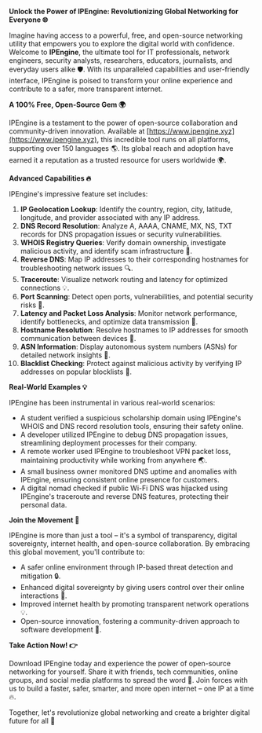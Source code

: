 **Unlock the Power of IPEngine: Revolutionizing Global Networking for Everyone 🌐**

Imagine having access to a powerful, free, and open-source networking utility that empowers you to explore the digital world with confidence. Welcome to **IPEngine**, the ultimate tool for IT professionals, network engineers, security analysts, researchers, educators, journalists, and everyday users alike 🛡️. With its unparalleled capabilities and user-friendly interface, IPEngine is poised to transform your online experience and contribute to a safer, more transparent internet.

**A 100% Free, Open-Source Gem 🌍**

IPEngine is a testament to the power of open-source collaboration and community-driven innovation. Available at [https://www.ipengine.xyz](https://www.ipengine.xyz), this incredible tool runs on all platforms, supporting over 150 languages 🌎. Its global reach and adoption have earned it a reputation as a trusted resource for users worldwide 🌍.

**Advanced Capabilities 🔥**

IPEngine's impressive feature set includes:

1. **IP Geolocation Lookup**: Identify the country, region, city, latitude, longitude, and provider associated with any IP address.
2. **DNS Record Resolution**: Analyze A, AAAA, CNAME, MX, NS, TXT records for DNS propagation issues or security vulnerabilities.
3. **WHOIS Registry Queries**: Verify domain ownership, investigate malicious activity, and identify scam infrastructure 🚀.
4. **Reverse DNS**: Map IP addresses to their corresponding hostnames for troubleshooting network issues 🔍.
5. **Traceroute**: Visualize network routing and latency for optimized connections 💡.
6. **Port Scanning**: Detect open ports, vulnerabilities, and potential security risks 🔐.
7. **Latency and Packet Loss Analysis**: Monitor network performance, identify bottlenecks, and optimize data transmission 📡.
8. **Hostname Resolution**: Resolve hostnames to IP addresses for smooth communication between devices 🤝.
9. **ASN Information**: Display autonomous system numbers (ASNs) for detailed network insights 🔗.
10. **Blacklist Checking**: Protect against malicious activity by verifying IP addresses on popular blocklists 🚫.

**Real-World Examples 💡**

IPEngine has been instrumental in various real-world scenarios:

* A student verified a suspicious scholarship domain using IPEngine's WHOIS and DNS record resolution tools, ensuring their safety online.
* A developer utilized IPEngine to debug DNS propagation issues, streamlining deployment processes for their company.
* A remote worker used IPEngine to troubleshoot VPN packet loss, maintaining productivity while working from anywhere 🌏.
* A small business owner monitored DNS uptime and anomalies with IPEngine, ensuring consistent online presence for customers.
* A digital nomad checked if public Wi-Fi DNS was hijacked using IPEngine's traceroute and reverse DNS features, protecting their personal data.

**Join the Movement 💪**

IPEngine is more than just a tool – it's a symbol of transparency, digital sovereignty, internet health, and open-source collaboration. By embracing this global movement, you'll contribute to:

* A safer online environment through IP-based threat detection and mitigation 🔒.
* Enhanced digital sovereignty by giving users control over their online interactions 🌟.
* Improved internet health by promoting transparent network operations 💡.
* Open-source innovation, fostering a community-driven approach to software development 🤝.

**Take Action Now! 👉**

Download IPEngine today and experience the power of open-source networking for yourself. Share it with friends, tech communities, online groups, and social media platforms to spread the word 📢. Join forces with us to build a faster, safer, smarter, and more open internet – one IP at a time 🔥.

Together, let's revolutionize global networking and create a brighter digital future for all 🌟